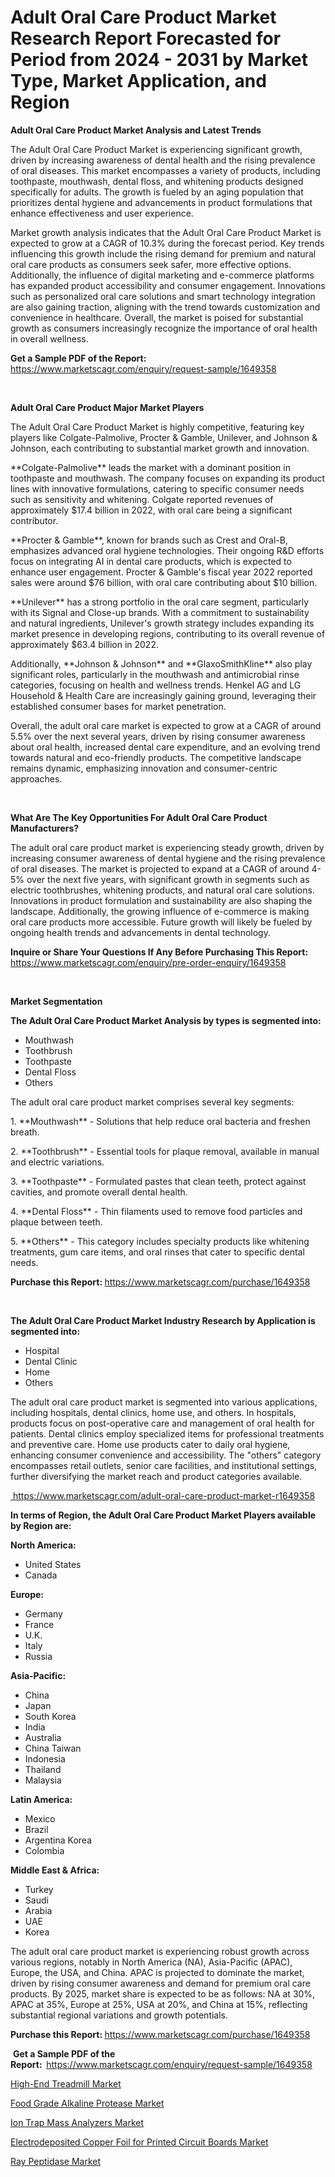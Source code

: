 <p><h1>Adult Oral Care Product Market Research Report Forecasted for Period from 2024 -  2031 by Market Type, Market Application, and Region</h1></p><p><strong>Adult Oral Care Product Market Analysis and Latest Trends</strong></p>
<p><p>The Adult Oral Care Product Market is experiencing significant growth, driven by increasing awareness of dental health and the rising prevalence of oral diseases. This market encompasses a variety of products, including toothpaste, mouthwash, dental floss, and whitening products designed specifically for adults. The growth is fueled by an aging population that prioritizes dental hygiene and advancements in product formulations that enhance effectiveness and user experience.</p><p>Market growth analysis indicates that the Adult Oral Care Product Market is expected to grow at a CAGR of 10.3% during the forecast period. Key trends influencing this growth include the rising demand for premium and natural oral care products as consumers seek safer, more effective options. Additionally, the influence of digital marketing and e-commerce platforms has expanded product accessibility and consumer engagement. Innovations such as personalized oral care solutions and smart technology integration are also gaining traction, aligning with the trend towards customization and convenience in healthcare. Overall, the market is poised for substantial growth as consumers increasingly recognize the importance of oral health in overall wellness.</p></p>
<p><strong>Get a Sample PDF of the Report:&nbsp;</strong> <a href="https://www.marketscagr.com/enquiry/request-sample/1649358?utm_campaign=1267&utm_medium=2&utm_source=Github&utm_content=ia&utm_term=15102024&utm_id=adult-oral-care-product">https://www.marketscagr.com/enquiry/request-sample/1649358</a></p>
<p>&nbsp;</p>
<p><strong>Adult Oral Care Product Major Market Players</strong></p>
<p><p>The Adult Oral Care Product Market is highly competitive, featuring key players like Colgate-Palmolive, Procter & Gamble, Unilever, and Johnson & Johnson, each contributing to substantial market growth and innovation. </p><p>**Colgate-Palmolive** leads the market with a dominant position in toothpaste and mouthwash. The company focuses on expanding its product lines with innovative formulations, catering to specific consumer needs such as sensitivity and whitening. Colgate reported revenues of approximately $17.4 billion in 2022, with oral care being a significant contributor.</p><p>**Procter & Gamble**, known for brands such as Crest and Oral-B, emphasizes advanced oral hygiene technologies. Their ongoing R&D efforts focus on integrating AI in dental care products, which is expected to enhance user engagement. Procter & Gamble's fiscal year 2022 reported sales were around $76 billion, with oral care contributing about $10 billion.</p><p>**Unilever** has a strong portfolio in the oral care segment, particularly with its Signal and Close-up brands. With a commitment to sustainability and natural ingredients, Unilever's growth strategy includes expanding its market presence in developing regions, contributing to its overall revenue of approximately $63.4 billion in 2022.</p><p>Additionally, **Johnson & Johnson** and **GlaxoSmithKline** also play significant roles, particularly in the mouthwash and antimicrobial rinse categories, focusing on health and wellness trends. Henkel AG and LG Household & Health Care are increasingly gaining ground, leveraging their established consumer bases for market penetration.</p><p>Overall, the adult oral care market is expected to grow at a CAGR of around 5.5% over the next several years, driven by rising consumer awareness about oral health, increased dental care expenditure, and an evolving trend towards natural and eco-friendly products. The competitive landscape remains dynamic, emphasizing innovation and consumer-centric approaches.</p></p>
<p>&nbsp;</p>
<p><strong>What Are The Key Opportunities For Adult Oral Care Product Manufacturers?</strong></p>
<p><p>The adult oral care product market is experiencing steady growth, driven by increasing consumer awareness of dental hygiene and the rising prevalence of oral diseases. The market is projected to expand at a CAGR of around 4-5% over the next five years, with significant growth in segments such as electric toothbrushes, whitening products, and natural oral care solutions. Innovations in product formulation and sustainability are also shaping the landscape. Additionally, the growing influence of e-commerce is making oral care products more accessible. Future growth will likely be fueled by ongoing health trends and advancements in dental technology.</p></p>
<p><strong>Inquire or Share Your Questions If Any Before Purchasing This Report:</strong> <a href="https://www.marketscagr.com/enquiry/pre-order-enquiry/1649358?utm_campaign=1267&utm_medium=2&utm_source=Github&utm_content=ia&utm_term=15102024&utm_id=adult-oral-care-product">https://www.marketscagr.com/enquiry/pre-order-enquiry/1649358</a></p>
<p>&nbsp;</p>
<p><strong>Market Segmentation</strong></p>
<p><strong>The Adult Oral Care Product Market Analysis by types is segmented into:</strong></p>
<p><ul><li>Mouthwash</li><li>Toothbrush</li><li>Toothpaste</li><li>Dental Floss</li><li>Others</li></ul></p>
<p><p>The adult oral care product market comprises several key segments: </p><p>1. **Mouthwash** - Solutions that help reduce oral bacteria and freshen breath.</p><p>2. **Toothbrush** - Essential tools for plaque removal, available in manual and electric variations.</p><p>3. **Toothpaste** - Formulated pastes that clean teeth, protect against cavities, and promote overall dental health.</p><p>4. **Dental Floss** - Thin filaments used to remove food particles and plaque between teeth.</p><p>5. **Others** - This category includes specialty products like whitening treatments, gum care items, and oral rinses that cater to specific dental needs.</p></p>
<p><strong>Purchase this Report:&nbsp;</strong><a href="https://www.marketscagr.com/purchase/1649358?utm_campaign=1267&utm_medium=2&utm_source=Github&utm_content=ia&utm_term=15102024&utm_id=adult-oral-care-product">https://www.marketscagr.com/purchase/1649358</a></p>
<p>&nbsp;</p>
<p><strong>The Adult Oral Care Product Market Industry Research by Application is segmented into:</strong></p>
<p><ul><li>Hospital</li><li>Dental Clinic</li><li>Home</li><li>Others</li></ul></p>
<p><p>The adult oral care product market is segmented into various applications, including hospitals, dental clinics, home use, and others. In hospitals, products focus on post-operative care and management of oral health for patients. Dental clinics employ specialized items for professional treatments and preventive care. Home use products cater to daily oral hygiene, enhancing consumer convenience and accessibility. The "others" category encompasses retail outlets, senior care facilities, and institutional settings, further diversifying the market reach and product categories available.</p></p>
<p><a href="https://www.marketscagr.com/adult-oral-care-product-market-r1649358?utm_campaign=1267&utm_medium=2&utm_source=Github&utm_content=ia&utm_term=15102024&utm_id=adult-oral-care-product">&nbsp;https://www.marketscagr.com/adult-oral-care-product-market-r1649358</a></p>
<p><strong>In terms of Region, the Adult Oral Care Product Market Players available by Region are:</strong></p>
<p>
    <p> <strong> North America: </strong>
        <ul>
            <li>United States</li>
            <li>Canada</li>
        </ul>
        </p> 
    <p> <strong> Europe: </strong>
        <ul>
            <li>Germany</li>
            <li>France</li>
            <li>U.K.</li>
            <li>Italy</li>
            <li>Russia</li>
        </ul>
        </p> 
    <p> <strong> Asia-Pacific: </strong>
        <ul>
            <li>China</li>
            <li>Japan</li>
            <li>South Korea</li>
            <li>India</li>
            <li>Australia</li>
            <li>China Taiwan</li>
            <li>Indonesia</li>
            <li>Thailand</li>
            <li>Malaysia</li>
        </ul>
        </p> 
    <p> <strong> Latin America: </strong>
        <ul>
            <li>Mexico</li>
            <li>Brazil</li>
            <li>Argentina Korea</li>
            <li>Colombia</li>
        </ul>
        </p> 
    <p> <strong> Middle East & Africa: </strong>
        <ul>
            <li>Turkey</li>
            <li>Saudi</li>
            <li>Arabia</li>
            <li>UAE</li>
            <li>Korea</li>
        </ul>
    </p>
    </p>
<p><p>The adult oral care product market is experiencing robust growth across various regions, notably in North America (NA), Asia-Pacific (APAC), Europe, the USA, and China. APAC is projected to dominate the market, driven by rising consumer awareness and demand for premium oral care products. By 2025, market share is expected to be as follows: NA at 30%, APAC at 35%, Europe at 25%, USA at 20%, and China at 15%, reflecting substantial regional variations and growth potentials.</p></p>
<p><strong>Purchase this Report: </strong><a href="https://www.marketscagr.com/purchase/1649358?utm_campaign=1267&utm_medium=2&utm_source=Github&utm_content=ia&utm_term=15102024&utm_id=adult-oral-care-product">https://www.marketscagr.com/purchase/1649358</a></p>
<p>&nbsp;<strong>Get a Sample PDF of the Report:&nbsp;&nbsp;</strong><a href="https://www.marketscagr.com/enquiry/request-sample/1649358?utm_campaign=1267&utm_medium=2&utm_source=Github&utm_content=ia&utm_term=15102024&utm_id=adult-oral-care-product">https://www.marketscagr.com/enquiry/request-sample/1649358</a></p>
<p><strong></strong></p>
<p><p><a href="https://www.linkedin.com/pulse/high-end-treadmill-value-chain-analysis-from-raw-materials-ww1je?utm_campaign=1267&utm_medium=2&utm_source=Github&utm_content=ia&utm_term=15102024&utm_id=adult-oral-care-product">High-End Treadmill Market</a></p><p><a href="https://www.linkedin.com/pulse/food-grade-alkaline-protease-market-emerging-trends-future-fazae?utm_campaign=1267&utm_medium=2&utm_source=Github&utm_content=ia&utm_term=15102024&utm_id=adult-oral-care-product">Food Grade Alkaline Protease Market</a></p><p><a href="https://github.com/rex7gillon/Market-Research-Report-List-1/blob/main/ion-trap-mass-analyzers-market.md?utm_campaign=1267&utm_medium=2&utm_source=Github&utm_content=ia&utm_term=15102024&utm_id=adult-oral-care-product">Ion Trap Mass Analyzers Market</a></p><p><a href="https://github.com/juliaficg7n3/Market-Research-Report-List-1/blob/main/electrodeposited-copper-foil-for-printed-circuit-boards-market.md?utm_campaign=1267&utm_medium=2&utm_source=Github&utm_content=ia&utm_term=15102024&utm_id=adult-oral-care-product">Electrodeposited Copper Foil for Printed Circuit Boards Market</a></p><p><a href="https://www.linkedin.com/pulse/global-ray-peptidase-market-trends-innovations-forward-looking-0rbcf?utm_campaign=1267&utm_medium=2&utm_source=Github&utm_content=ia&utm_term=15102024&utm_id=adult-oral-care-product">Ray Peptidase Market</a></p></p>